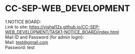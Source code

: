 # CC-SEP-WEB_DEVELOPMENT
1.NOTICE BOARD: <br>
Link to site: https://vishal12s.github.io/CC-SEP-WEB_DEVELOPMENT/TASK1-NOTICE_BOARD/index.html <br>
Mail ID and Password (for admin login): <br>
Mail: test@gmail.com<br> 
Password: test <br>
